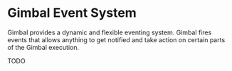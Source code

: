 # Gimbal Event System

Gimbal provides a dynamic and flexible eventing system. Gimbal fires events that allows anything to get notified and take action on certain parts of the Gimbal execution.

TODO
